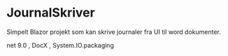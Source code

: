 ﻿# JournalSkriver

Simpelt Blazor projekt som kan skrive journaler fra UI til word dokumenter.

net 9.0 ,
DocX ,
System.IO.packaging

